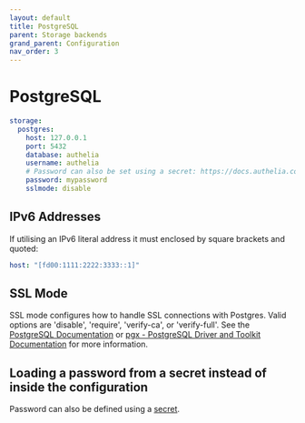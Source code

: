 ```yaml
---
layout: default
title: PostgreSQL
parent: Storage backends
grand_parent: Configuration
nav_order: 3
---
```


# PostgreSQL

```yaml
storage:
  postgres:
    host: 127.0.0.1
    port: 5432
    database: authelia
    username: authelia
    # Password can also be set using a secret: https://docs.authelia.com/configuration/secrets.html
    password: mypassword
    sslmode: disable
```

## IPv6 Addresses

If utilising an IPv6 literal address it must enclosed by square brackets and quoted:
```yaml
host: "[fd00:1111:2222:3333::1]"
```

## SSL Mode

SSL mode configures how to handle SSL connections with Postgres. 
Valid options are 'disable', 'require', 'verify-ca', or 'verify-full'.
See the [PostgreSQL Documentation](https://www.postgresql.org/docs/12/libpq-ssl.html)
or [pgx - PostgreSQL Driver and Toolkit Documentation](https://pkg.go.dev/github.com/jackc/pgx?tab=doc) 
for more information.

## Loading a password from a secret instead of inside the configuration

Password can also be defined using a [secret](../secrets.md).